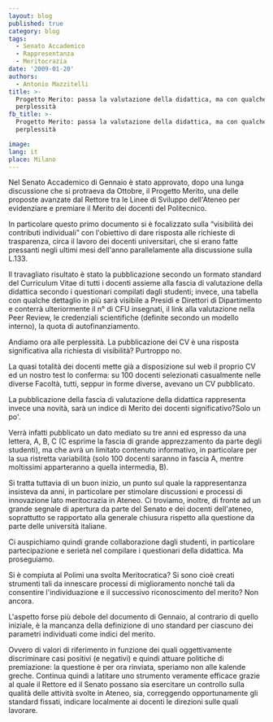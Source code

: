 ```yaml
---
layout: blog
published: true
category: blog
tags:
  - Senato Accademico
  - Rappresentanza
  - Meritocrazia
date: '2009-01-20'
authors:
  - Antonio Mazzitelli
title: >-
  Progetto Merito: passa la valutazione della didattica, ma con qualche dubbio e
  perplessità
fb_title: >-
  Progetto Merito: passa la valutazione della didattica, ma con qualche dubbio e
  perplessità

image: 
lang: it
place: Milano
---
```


Nel Senato Accademico di Gennaio è stato approvato, dopo una lunga discussione che si protraeva da Ottobre, il Progetto Merito, una delle proposte avanzate dal Rettore tra le Linee di Sviluppo dell'Ateneo per evidenziare e premiare il Merito dei docenti del Politecnico.

In particolare questo primo documento si è focalizzato sulla “visibilità dei contributi individuali” con l'obiettivo di dare risposta alle richieste di trasparenza, circa il lavoro dei docenti universitari, che si erano fatte pressanti negli ultimi mesi dell'anno parallelamente alla discussione sulla L.133.

Il travagliato risultato è stato la pubblicazione secondo un formato standard del Curriculum Vitae di tutti i docenti assieme alla fascia di valutazione della didattica secondo i questionari compilati dagli studenti; invece, una tabella con qualche dettaglio in più sarà visibile a Presidi e Direttori di Dipartimento e conterrà ulteriormente il n° di CFU insegnati, il link alla valutazione nella Peer Review, le credenziali scientifiche (definite secondo un modello interno), la quota di autofinanziamento.

Andiamo ora alle perplessità. La pubblicazione dei CV è una risposta significativa alla richiesta di visibilità? Purtroppo no.

La quasi totalità dei docenti mette già a disposizione sul web il proprio CV ed un nostro test lo conferma: su 100 docenti selezionati casualmente nelle diverse Facoltà, tutti, seppur in forme diverse, avevano un CV pubblicato.

La pubblicazione della fascia di valutazione della didattica rappresenta invece una novità, sarà un indice di Merito dei docenti significativo?Solo un po'.

Verrà infatti pubblicato un dato mediato su tre anni ed espresso da una lettera, A, B, C (C esprime la fascia di grande apprezzamento da parte degli studenti), ma che avrà un limitato contenuto informativo, in particolare per la sua ristretta variabilità (solo 100 docenti saranno in fascia A, mentre moltissimi apparteranno a quella intermedia, B).

Si tratta tuttavia di un buon inizio, un punto sul quale la rappresentanza insisteva da anni, in particolare per stimolare discussioni e processi di innovazione lato meritocrazia in Ateneo. Ci troviamo, inoltre, di fronte ad un grande segnale di apertura da parte del Senato e dei docenti dell'ateneo, soprattutto se rapportato alla generale chiusura rispetto alla questione da parte delle università italiane.

Ci auspichiamo quindi grande collaborazione dagli studenti, in particolare partecipazione e serietà nel compilare i questionari della didattica. Ma proseguiamo.

Si è compiuta al Polimi una svolta Meritocratica? Si sono cioè creati strumenti tali da innescare processi di miglioramento nonché tali da consentire l'individuazione e il successivo riconoscimento del merito? Non ancora.

L'aspetto forse più debole del documento di Gennaio, al contrario di quello iniziale, è la mancanza della definizione di uno standard per ciascuno dei parametri individuati come indici del merito.

Ovvero di valori di riferimento in funzione dei quali oggettivamente discriminare casi positivi (e negativi) e quindi attuare politiche di premiazione: la questione è per ora rinviata, speriamo non alle kalende greche. Continua quindi a latitare uno strumento veramente efficace grazie al quale il Rettore ed il Senato possano sia esercitare un controllo sulla qualità delle attività svolte in Ateneo, sia, correggendo opportunamente gli standard fissati, indicare localmente ai docenti le direzioni sulle quali lavorare.
